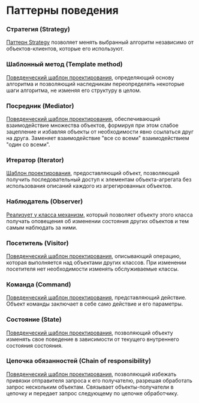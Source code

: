 # Паттерны поведения
### Стратегия (Strategy)
[Паттерн Strategy](https://metanit.com/sharp/patterns/3.1.php) позволяет менять выбранный алгоритм независимо от объектов-клиентов, которые его используют.

### Шаблонный метод (Template method)
[Поведенческий шаблон проектирования](https://metanit.com/sharp/patterns/3.4.php), определяющий основу алгоритма и позволяющий наследникам переопределять некоторые шаги алгоритма, не изменяя его структуру в целом.

### Посредник (Mediator)
[Поведенческий шаблон проектирования](https://metanit.com/sharp/patterns/3.9.php), обеспечивающий взаимодействие множества объектов, формируя при этом слабое зацепление и избавляя объекты от необходимости явно ссылаться друг на друга.
Заменяет взаимодействие "все со всеми" взаимодействием "один со всеми".

### Итератор (Iterator)
[Шаблон проектирования](https://metanit.com/sharp/patterns/3.5.php), предоставляющий объект, позволяющий получить последовательный доступ к элементам объекта-агрегата без использования описаний каждого из агрегированных объектов.

### Наблюдатель (Observer)
[Реализует у класса механизм](https://metanit.com/sharp/patterns/3.2.php), который позволяет объекту этого класса получать оповещения об изменении состояния других объектов и тем самым наблюдать за ними.

### Посетитель (Visitor)
[Поведенческий шаблон проектирования](https://metanit.com/sharp/patterns/3.11.php), описывающий операцию, которая выполняется над объектами других классов. При изменении посетителя нет необходимости изменять обслуживаемые классы.

### Команда (Command)
[Поведенческий шаблон проектирования](https://metanit.com/sharp/patterns/3.3.php), представляющий действие. Объект команды заключает в себе само действие и его параметры.

### Состояние (State)
[Поведенческий шаблон проектирования](https://metanit.com/sharp/patterns/3.6.php), позволяющий объекту изменять свое поведение в зависимости от текущего внутреннего состояния состояния.

### Цепочка обязанностей (Chain of responsibility)
[Поведенческий шаблон проектирования](https://metanit.com/sharp/patterns/3.7.php), позволяющий избежать привязки отправителя запроса к его получателю, разрешая обработать запрос нескольким объектам. 
Связывает объекты-получатели в цепочку и передает запрос следующему по цепочке обработчику.
